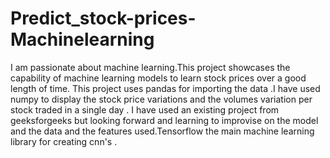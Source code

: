 # Predict_stock-prices-Machinelearning
I am passionate about machine learning.This project showcases the capability of machine learning models to learn stock prices over a good length of time. This project uses pandas for importing the data .I have used numpy to display the stock price variations and the volumes variation per stock traded in a single day . I have used an existing project from geeksforgeeks but looking forward and learning to improvise on the model and the data and the features used.Tensorflow the main machine learning library for creating cnn's .

